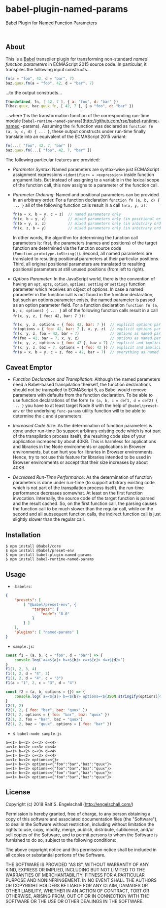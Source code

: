 
babel-plugin-named-params
=========================

Babel Plugin for Named Function Parameters

<p/>
<img src="https://nodei.co/npm/babel-plugin-named-params.png?downloads=true&stars=true" alt=""/>

<p/>
<img src="https://david-dm.org/rse/babel-plugin-named-params.png" alt=""/>

About
-----

This is a [Babel](https://babeljs.io/) transpiler plugin for transforming non-standard
*named function parameters* in ECMAScript 2015 source code.
In particular, it transpiles the following input constructs...

```js
fn(a = "foo", 42, d = "bar", 7)
baz.quux.fn(a = "foo", 42, d = "bar", 7)
```

...to the output constructs...

```js
T(undefined, fn, [ 42, 7 ], { a: "foo", d: "bar" })
T(baz.quux, baz.quux.fn, [ 42, 7 ], { a "foo", d: "bar" })
```

...where `T` is the transformation function
of the corresponding run-time module
[`babel-runtime-named-params`](http://github.com/rse/babel-runtime-named
-params). Assuming the `fn` function was declared as `function fn (a, b,
c, d) { ... }`, these output constructs under run-time finally translate into
an equivalent of the ECMAScript 2015 variant:

```js
fn(...[ "foo", 42, 7, "bar" ])
baz.quux.fn(...[ "foo", 42, 7, "bar" ])
```

The following particular features are provided:

- *Parameter Syntax*: Named parameters are syntax-wise just ECMAScript assignment expressions
  `<identifier> = <expression>` inside function argument lists.
  But instead of assigning to a variable in the lexical scope of the
  function call, this now assigns to a parameter of the function call.

- *Parameter Ordering*: Named and positional parameters can be provided in an arbitrary order.
  For a function declaration `function fn (a, b, c) { ... }` all of the
  following function calls result in a call `fn(x, y, z)`:

  ```js
  fn(a = x, b = y, c = z)  // named parameters only
  fn(x, b = y, z)          // mixed parameters only (in positional order)
  fn(b = y, x, z)          // mixed parameters only (in arbitrary order)
  fn(x, z, b = y)          // mixed parameters only (in arbitrary order)
  ```

  In other words, the algorithm for determining the function call
  parameters is: first, the parameters (names and positions) of
  the target function are determined via the function source code
  (`Function.prototype.toString()`). Second, all named parameters are
  translated to resulting positional parameters at their particular
  positions. Third, all original positional parameters are translated to
  resulting positional parameters at still unused positions (from left
  to right).

- *Options Parameter*: In the JavaScript world, there is the convention of
  having an `opt`, `opts`, `option`, `options`, `setting` or `settings`
  function parameter which receives an object of options. In case a
  named parameter in the function call is not found in the function
  declaration, but such an options parameter exists, the named parameter
  is passed as an option parameter field. For a function declaration
  `function fn (a, b, c, options) { ... }` all of the following function
  calls result in a call `fn(x, y, z, { foo: 42, bar: 7 })`:

  ```js
  fn(x, y, z, options = { foo: 42, bar: 7 })  // explicit options parameter (in positional order)
  fn(options = { foo: 42, bar: 7 }, x, y, z)  // explicit options parameter (in arbitrary order)
  fn(x, y, z, foo = 42, bar = 7)              // options as named parameters
  fn(foo = 42, bar = 7, x, y, z)              // options as named parameters
  fn(x, y, z, options = { foo: 42 }, baz = 7) // explicit and implicit options
  fn(x, y, z, baz = 7, options = { foo: 42 }) // explicit and implicit options
  fn(a = x, b = y, c = z, foo = 42, bar = 7)  // everything as named parameters
  ```

Caveat Emptor
-------------

- *Function Declaration and Transpilation*: Although the named parameters need
  a Babel-based transpilation theirself, the function declarations
  should not be transpiled to ECMAScript 5, as Babel would remove
  parameters with defaults from the function declaration. To be able
  to use function declarations of the form `fn (a, b, c = def1, d =
  def2) { ... }` you have to at least target Node 8 with the help of
  `@babel/preset-env` or the underlying `func-params` utility function
  will to be able to determine the `c` and `d` parameters.

- *Increased Code Size*: As the determination of function parameters is
  done under run-time (to support arbitrary existing code which is not
  part of the transpilation process itself), the resulting code size
  of your application increased by about 40KB. This is harmless for
  applications and libraries in the Node environments or applications
  in Browser environments, but can hurt you for libraries in Browser
  environments. Hence, try to not use this feature for libraries
  intended to be used in Browser environments or accept that their size
  increases by about 40KB.

- *Decreased Run-Time Performance*: As the determination of function parameters is
  done under run-time (to support arbitrary existing code which is not
  part of the transpilation process itself), the run-time performance
  decreases somewhat. At least on the first function invocation.
  Internally, the source code of the target function is parsed and the
  result cached. So, on the first function call, the parsing causes the
  function call to be much slower than the regular call, while on the
  second and all subsequent function calls, the indirect function call
  is just slightly slower than the regular call.

Installation
------------

```shell
$ npm install @babel/core
$ npm install @babel/preset-env
$ npm install babel-plugin-named-params
$ npm install babel-runtime-named-params
```

Usage
-----

- `.babelrc`:

```json
{
    "presets": [
        [ "@babel/preset-env", {
            "targets": {
                "node": "8.0"
            }
        } ]
    ],
    "plugins": [ "named-params" ]
}
```

- `sample.js`:

```js
const f1 = (a, b, c = "foo", d = "bar") => {
    console.log(`a=<${a}> b=<${b}> c=<${c}> d=<${d}>`)
}
f1(1, 2, 3, 4)
f1(1, 2, d = "4", 3)
f1(1, 2, d = "4", c = "3")
f1(a = "1", 2, c = "3", d = "4")

const f2 = (a, b, options = {}) => {
    console.log(`a=<${a}> b=<${b}> options=<${JSON.stringify(options)}>`)
}
f2(1, 2)
f2(1, 2, { foo: "bar", baz: "quux" })
f2(1, 2, options = { foo: "bar", baz: "quux" })
f2(1, 2, foo = "bar", baz = "quux")
f2(1, 2, baz = "quux", options = { foo: "bar" })
```

- `$ babel-node sample.js`

```
a=<1> b=<2> c=<3> d=<4>
a=<1> b=<2> c=<3> d=<4>
a=<1> b=<2> c=<3> d=<4>
a=<1> b=<2> c=<3> d=<4>
a=<1> b=<2> options=<{}>
a=<1> b=<2> options=<{"foo":"bar","baz":"quux"}>
a=<1> b=<2> options=<{"foo":"bar","baz":"quux"}>
a=<1> b=<2> options=<{"foo":"bar","baz":"quux"}>
a=<1> b=<2> options=<{"foo":"bar","baz":"quux"}>
```

License
-------

Copyright (c) 2018 Ralf S. Engelschall (http://engelschall.com/)

Permission is hereby granted, free of charge, to any person obtaining
a copy of this software and associated documentation files (the
"Software"), to deal in the Software without restriction, including
without limitation the rights to use, copy, modify, merge, publish,
distribute, sublicense, and/or sell copies of the Software, and to
permit persons to whom the Software is furnished to do so, subject to
the following conditions:

The above copyright notice and this permission notice shall be included
in all copies or substantial portions of the Software.

THE SOFTWARE IS PROVIDED "AS IS", WITHOUT WARRANTY OF ANY KIND,
EXPRESS OR IMPLIED, INCLUDING BUT NOT LIMITED TO THE WARRANTIES OF
MERCHANTABILITY, FITNESS FOR A PARTICULAR PURPOSE AND NONINFRINGEMENT.
IN NO EVENT SHALL THE AUTHORS OR COPYRIGHT HOLDERS BE LIABLE FOR ANY
CLAIM, DAMAGES OR OTHER LIABILITY, WHETHER IN AN ACTION OF CONTRACT,
TORT OR OTHERWISE, ARISING FROM, OUT OF OR IN CONNECTION WITH THE
SOFTWARE OR THE USE OR OTHER DEALINGS IN THE SOFTWARE.


